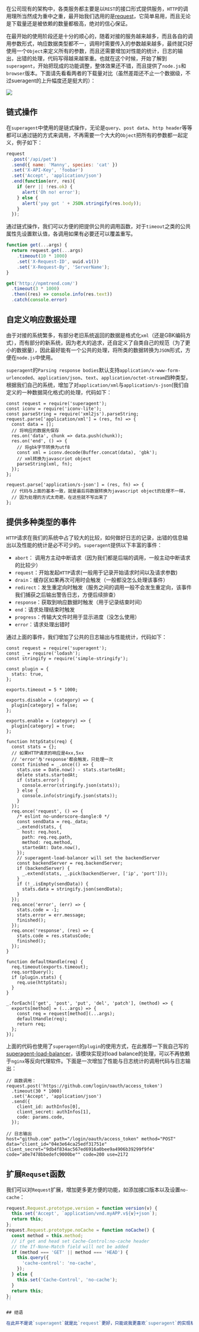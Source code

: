在公司现有的架构中，各类服务都主要是以`REST`的接口形式提供服务，`HTTP`的调用理所当然成为重中之重，最开始我们选用的是[request](https://github.com/request/request)，它简单易用，而且无论是下载量还是被依赖的数量都极高，绝对的信心保证。

在最开始的使用阶段还是十分的顺心的，随着对接的服务越来越多，而且各自的调用参数形式，响应数据类型都不一，调用时需要传入的参数越来越多，最终就只好使用一个`Object`来定义所有的参数，而且还需要增加对性能的统计，日志的输出，出错的处理，代码写得越来越笨重。也就在这个时候，开始了解到`superagent`，开始把现成的功能调整，整体效果还不错，而且提供了`node.js`和`browser`版本。下面请先看看两者的下载量对比（虽然差距还不止一个数据级，不过sueragent的上升幅度还是挺大的）：

![](assets/superagent-request.jpeg)

## 链式操作

在`superagent`中使用的是链式操作，无论是`query`、`post data`、`http header`等等都可以通过链的方式来调用，不再需要一个大大的`Object`把所有的参数都一起定义，例子如下：

```js
request
  .post('/api/pet')
  .send({ name: 'Manny', species: 'cat' })
  .set('X-API-Key', 'foobar')
  .set('Accept', 'application/json')
  .end(function(err, res){
    if (err || !res.ok) {
      alert('Oh no! error');
    } else {
      alert('yay got ' + JSON.stringify(res.body));
    }
  });
```

通过链式操作，我们可以方便的把提供公共的调用函数，对于`timeout`之类的公共属性先设置默认值，各调用如果有必要还可以覆盖重写。

```js
function get(...args) {
  return request.get(...args)
    .timeout(10 * 1000)
    .set('X-Request-ID', uuid.v1())
    .set('X-Request-By', 'ServerName');
}

get('http://npmtrend.com/')
  .timeout(3 * 1000)
  .then((res) => console.info(res.text))
  .catch(console.error)
```

## 自定义响应数据处理

由于对接的系统繁多，有部分老旧系统返回的数据是格式化`xml`（还是GBK编码方式），而有部分的新系统，因为老大的追求，还自定义了自类自己的规范（为了更小的数据量），因此最好能有一个公共的处理，将所类的数据转换为`JSON`形式，方便在`node.js`中使用。

`superagent`的`Parsing response bodies`默认支持`application/x-www-form-urlencoded`、`application/json`、`text`、`application/octet-stream`四种类型，根据我们自己的系统，增加了对`application/xml`与`application/s-json`(我们自定义的一种数据简化格式)的处理，代码如下：

```
const request = require('superagent');
const iconv = require('iconv-lite');
const parseString = require('xml2js').parseString;
request.parse['application/xml'] = (res, fn) => {
  const data = [];
  // 将响应的数据先保存
  res.on('data', chunk => data.push(chunk));
  res.on('end', () => {
    // 将gbk字节转换为utf8
    const xml = iconv.decode(Buffer.concat(data), 'gbk');
    // xml转换为javascriot object
    parseString(xml, fn);
  });
};

request.parse['application/s-json'] = (res, fn) => {
  // 代码与上面的基本一致，就是最后将数据转换为javascript object的处理不一样，
  // 因为处理的方式太奇葩，在这些就不写出来了
};
```

## 提供多种类型的事件

`HTTP`请求在我们的系统中占了较大的比较，如何做好日志的记录，出错的信息输出以及性能的统计是必不可少的。`superagent`提供以下丰富的事件：

- `abort`： 调用方主动中断请求（因为我们都是后端的调用，一般主动中断请求的比较少）
- `request`：开始发起`HTTP`请求(一般用于记录开始请求时间以及请求参数)
- `drain`：缓存区如果再次可用时会触发（一般都没怎么处理该事件）
- `redirect`：发生重定向时触发（服务之间的调用一般不会发生重定向，该事件我们捕获之后输出警告日志，方便后续排查）
- `response`：获取到响应数据时触发（用于记录结束时间）
- `end`：请求处理结束时触发
- `progress`：传输大文件时用于显示进度（没怎么使用）
- `error`：请求处理出错时

通过上面的事件，我们增加了公共的日志输出与性能统计，代码如下：

```
const request = require('superagent');
const _ = require('lodash');
const stringify = require('simple-stringify');

const plugin = {
  stats: true,
};

exports.timeout = 5 * 1000;

exports.disable = (category) => {
  plugin[category] = false;
};

exports.enable = (category) => {
  plugin[category] = true;
};

function httpStats(req) {
  const stats = {};
  // 如果HTTP请求的响应是4xx,5xx
  // 'error'与'response'都会触发，只处理一次
  const finished = _.once(() => {
    stats.use = Date.now() - stats.startedAt;
    delete stats.startedAt;
    if (stats.error) {
      console.error(stringify.json(stats));
    } else {
      console.info(stringify.json(stats));
    }
  });
  req.once('request', () => {
    /* eslint no-underscore-dangle:0 */
    const sendData = req._data;
    _.extend(stats, {
      host: req.host,
      path: req.req.path,
      method: req.method,
      startedAt: Date.now(),
    });
    // superagent-load-balancer will set the backendServer
    const backendServer = req.backendServer;
    if (backendServer) {
      _.extend(stats, _.pick(backendServer, ['ip', 'port']));
    }
    if (!_.isEmpty(sendData)) {
      stats.data = stringify.json(sendData);
    }
  });
  req.once('error', (err) => {
    stats.code = -1;
    stats.error = err.message;
    finished();
  });
  req.once('response', (res) => {
    stats.code = res.statusCode;
    finished();
  });
}

function defaultHandle(req) {
  req.timeout(exports.timeout);
  req.sortQuery();
  if (plugin.stats) {
    req.use(httpStats);
  }
}

_.forEach(['get', 'post', 'put', 'del', 'patch'], (method) => {
  exports[method] = (...args) => {
    const req = request[method](...args);
    defaultHandle(req);
    return req;
  };
});
```

上面的代码也使用了`superagent`的`plugin`的使用方式，在此推荐一下我自己写的[superagent-load-balancer](https://github.com/vicanso/superagent-load-balancer)，该模块实现对load balance的处理，可以不再依赖于`nginx`等反向代理软件。下面是一次增加了性能与日志统计的调用代码与日志输出：

```
// 函数调用：
request.post('https://github.com/login/oauth/access_token')
  .timeout(30 * 1000)
  .set('Accept', 'application/json')
  .send({
    client_id: authInfos[0],
    client_secret: authInfos[1],
    code: params.code,
  });

// 日志输出
host="github.com" path="/login/oauth/access_token" method="POST" data="client_id="04e3e64ca25edf31751e" client_secret="9db4f834ac567ed6916a0bee9a4906b39299f9f4" code="a0e7478bbedefc9000be"" code=200 use=2172
```

## 扩展`Requset`函数

我们可以对`Request`扩展，增加更多更方便的功能，如添加接口版本以及设置`no-cache`：

```js
request.Request.prototype.version = function version(v) {
  this.set('Accept', `application/vnd.myAPP.v${v}+json`);
  return this;
};
request.Request.prototype.noCache = function noCache() {
  const method = this.method;
  // if get and head set Cache-Control:no-cache header
  // the If-None-Match field will not be added
  if (method === 'GET' || method === 'HEAD') {
    this.query({
      'cache-control': 'no-cache',
    });
  } else {
    this.set('Cache-Control', 'no-cache');
  }
  return this;
};
``

## 结语

在此并不是说`superagent`就是比`request`更好，只能说我更喜欢`superagent`的实现机制，更主要的是『我是`TJ`的脑残粉』。
